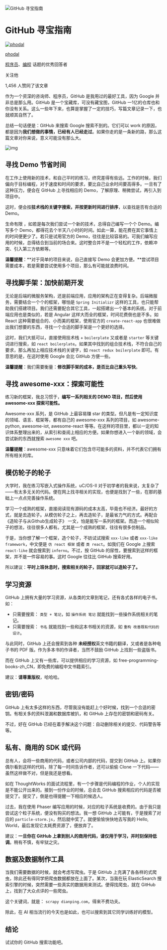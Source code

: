 ![GitHub 寻宝指南](https://pic1.zhimg.com/v2-6c790987584c4beb281a4f094fe35468_1200x500.jpg)

# GitHub 寻宝指南

[![phodal](https://pic2.zhimg.com/ceb4931b6d9fe26a7ae1251b32e41cb4_xs.jpg)](https://www.zhihu.com/people/phodal)

[phodal](https://www.zhihu.com/people/phodal)[](https://www.zhihu.com/question/48509984)

[程序员](https://www.zhihu.com/people/phodal/creations/19552330)、[编程](https://www.zhihu.com/people/phodal/creations/19554298) 话题的优秀回答者

关注他

1,456 人赞同了该文章

作为一个资深的咨询师、程序员，GitHub 是我用过的最好工具，因为 Google 并非总是那么用。GitHub 是一个宝藏库，可没有藏宝图，GitHub 一1亿的仓库也和你没有关系。这么一些年下来，也算是掌握了一定的技巧，写篇文章记录一下，也就顺其自然了。

总结一句话便是：GitHub 来搜索 Google 搜索不到的。它们可以 work 的原因，都是因为**我们想做的事情，已经有人已经走过**。如果你走的是一条新的路，那么这篇文章对你来说，意义可能没有那么大。

![img](https://pic1.zhimg.com/80/v2-790b967866705e9f2cf617527673993c_720w.jpg)

## 寻找 Demo 节省时间



在工作上使用新的技术，和自己平时的练习，终究差得有些远。工作的时候，我们偏向于目标编程，对于速度和时间的要求，要比自己业余时间要高得多。一旦有了这种压力，便会在 GitHub 上寻找相应的 Demo，了解原理、稍微尝试，再引入到项目中。

这时，便会按**技术栈的关键字搜索，并按更新时间进行排序**，以查找是否有合适的 Demo。

生命有限 ，如若是每次我们尝试一个新的技术，总得自己编写一个个 Demo。编写多个 Demo，都得花去个半天八小时的时间。如此一算，能花费在其它事情上的时间便更少了。若只是试用官方的 Demo，往往是比较容易的。可我们编写应用的时候，总得结合到当前的场合来。这时整合并不是一个轻松的工作，依赖冲突、引入第三方依赖等。

**温馨提醒**：**对于简单的项目来说，自己直接写 Demo 会更加方便。**尝试项目需要成本，若是需要尝试使用多个项目，那么有可能就浪费时间。



## 寻找脚手架：加快前期开发



无论是后端的微服务架构，还是前端应用，应用的架构正在变得复杂。后端微服务，需要结合一个个的框架，哪怕是 `Spring Initializr` 这样的工具，也只能帮助我们搭建项目。我们还需要配合其它工具，一起搭建出一个基本的系统。对于前端应用也是类似的，若是 Angular 这样大而全的框架，时间花费倒也是不多。如 React 这种需要组合的、小而美的框架，使用官方的 `create-react-app` 也很难做出我们想要的东西，寻找一个合适的脚手架是一个更好的选择。

这时，我们大抵可以，直接使用技术栈 + `boilerplate` 又或者是 `starter` 等关键词进行搜索，如 `react boilerplate`。如果其中找到的组合技术栈，不符合自己的要求，那么再加上相应技术栈的关键字，如 `react redux boilerplate` 即可。有意思的是，在这时使用 Google 会比 GitHub 方便一些。

**温馨提醒**：我们需要衡量：**修改脚手架的成本，是否比自己重头写快**。



## 寻找 awesome-xxx：探索可能性



练习新的框架，我总习惯于，**编写一系列相关的 DEMO 项目，然后使用 awesome-xxx 探索可能性。**

Awesome-xxx 系列，是 GitHub 上最容易赚 star 的类型。但凡是有一定知识度的领域、语言、框架等，都有自己的 awesome-xxx 系列的项目，如 awesome-python, awesome-iot, awesome-react 等等。在这样的项目里，都以一定的知识体系整理出来的，从索引和查阅上相应的方便。如果你想进入一个新的领域，会尝试新的东西就搜索 `awesome xxx` 吧。

**温馨提醒**：awesome-xxx 只意味着它们包含尽可能多的资料，并不代表它们拥有所有相关的库。

## **模仿轮子**的轮子



大学时，我在练习写嵌入式操作系统，uC/OS-II 对于初学者的我来说，太复杂了——有太多无关的代码。便在网上找寻相关的实现，也便是找到了一些，在那的基础上一点点完善操作系统。

学习一个成熟的框架，直接阅读现有源码的成本太高，毕竟也不经济。最好的方式，就是去造轮子。从模仿轮子之上，再去造轮子，是最省力气的方式。再配合 《造轮子与从Github生成轮子》 一文，怕是能写一系列的框架。而造一个相似轮子的想法，往往很多人都有。尤其是一个成熟的框架，往往有很多仿制品。

于是，当你想了解一个框架，造个轮子，不妨试试搜索 `xxx-like` 或者 `xxx-like framework`，中文便是 `仿 react 框架` 或者 `类 react`。如我们在 Google 上搜索 `react-like` 就会搜索到 `inferno`。不过，按 GitHub 的尿性，要搜索到这样的框架，并不是一件容易的事。这时 Google 往往比 GitHub 搜索好用。

所以建议：**平时上班休息时，搜索相关的轮子，回家就可以造轮子了。**

## 学习资源



GitHub 上拥有大量的学习资源，从各类的文章到笔记，还有各式各样的电子书。如：

- 只需要搜索： `类型 + 笔记`，如 `操作系统 笔记` 就能找到一些操作系统相关的笔记。
- 只需要搜索： `书名` 就能找到一些和这本书相关的资源，如 `重构 改善既有代码的设计`。

与此同时，GitHub 上还会搜索到各种 **未经授权**英文书籍的翻译，又或者是各种电子书的 PDF 版。作为多本书的作译者，当然不鼓励 GitHub 上找到一些盗版书。

而在 GitHub 上又有一些库，可以提供相应的学习资源，如 free-programming-books-zh_CN，即免费的编程中文书籍索引。

建议：**请尊重版权**，哈哈哈。



## 密钥/密码



GitHub 上有太多这样的东西，尽管我没有能赶上个好时候，找到一个合适的密钥。有相关多的资料泄漏和数据库被扒，和 GitHub 上存在的密钥和密码有关。

不过，好在 GitHub 已经在着手解决这个问题：自动删除相关的提交、代码警告等等。

## 私有、商用的 SDK 或代码



总有人，会将一些商用的代码，或者公司内部的代码，提交到 GitHub 上。如果你偶尔看到这样的代码，除了每一时间告诉作者，还可以偷偷 Clone 一下代码——虽然这样做不对，但是我还是想看。

如在 ThoughtWorks 的面试流程里，有一个步骤是代码编程的作业，个人的实现是不能公开出来的。接到一份作业的时候，总会去 GitHub 搜索相应的代码是否被提交了。提交了，倒是也得提醒一下相应的候选人。

过去，我在使用 Phaser 编写应用的时候，对应的粒子系统是收费的。由于我只是尝试这个粒子系统，便没有购买的想法。我一想 GitHub 上可能有，于是搜索了对应的 `particle-storm.js`，然后就中奖了。就便愉愉快快地去写我的 Hello, World，最后发现它太耗费资源了，便放弃了。

建议：**一旦你在 GitHub 上拿到别人的商用代码，请仅用于学习，并时刻保持低调**。稍有不慎，有牢狱之灾。

## 数据及数据制作工具



当我们需要数据的时候，就会考虑写爬虫。于是 GitHub 上充满了各各样的式爬虫，除此还有得同学把爬虫数据都放在上面了。某次，当我在玩 ElasticSearch 搜索引擎的时候，突然需要一些真实的数据用来测试。便得找爬虫，就在 GitHub 上，找到了大众点评的一些爬虫。

这个关键词，就是： `scrapy dianping.com`，得来不费功夫。

除此，在 AI 相当流行的今天也是如此，也可以搜索到其它同学训练好的模型。

## 结论



试试你的 GitHub 搜索功能吧。